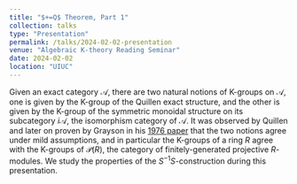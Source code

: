```yaml
---
title: "$+=Q$ Theorem, Part 1"
collection: talks
type: "Presentation"
permalink: /talks/2024-02-02-presentation
venue: "Algebraic K-theory Reading Seminar"
date: 2024-02-02
location: "UIUC"
---
```


Given an exact category $\mathcal A$, there are two natural notions of K-groups on $\mathcal A$, one is given by the K-group of the Quillen exact structure, and the other is given by the K-group of the symmetric monoidal structure on its subcategory $i\mathcal A$, the isomorphism category of $\mathcal A$. It was observed by Quillen and later on proven by Grayson in his [1976 paper](https://link.springer.com/chapter/10.1007/BFb0080003) that the two notions agree under mild assumptions, and in particular the K-groups of a ring $R$ agree with the K-groups of $\mathcal P(R)$, the category of finitely-generated projective $R$-modules. We study the properties of the $S^{-1}S$-construction during this presentation. 
